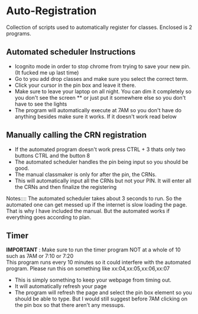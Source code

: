 # Auto-Registration
Collection of scripts used to automatically register for classes. 
Enclosed is 2 programs. 

## Automated scheduler Instructions
* Icognito mode in order to stop chrome from trying to save your new pin. (It fucked me up last time)
* Go to you add drop classes and make sure you select the correct term. 
* Click your cursor in the pin box and leave it there.
* Make sure to leave your laptop on all night. You can dim it completely so you don't see the screen
	** or just put it somewhere else so you don't have to see the lights
* The program will automatically execute at 7AM so you don't have do anything besides make sure it works. If it doesn't work read below


## Manually calling the CRN registration 
* If the automated program doesn't work press CTRL + 3  thats only two buttons CTRL and the button 8
* The automated scheduler handles the pin being input so you should be good.
* The manual classmaker is only for after the pin, the CRNs. 
* This will automatically input all the CRNs but not your PIN. It will enter all the CRNs and then finalize the registering

Notes::::  The automated scheduler takes about 3 seconds to run. So the automated one can get messed up if the internet is slow loading the page.
That is why I have included the manual. But the automated works if everything goes according to plan.



## Timer	

**IMPORTANT** : Make sure to run the timer program NOT at a whole of 10 such as 7AM or 7:10 or 7:20  
				This program runs every 10 minutes so it could interfere with the automated program. 
				Please run this on something like xx:04,xx:05,xx:06,xx:07
				
* This is simply something to keep your webpage from timing out. 
* It will automatically refresh your page
* The program will refresh the page and select the pin box element so you should be able to type. But I would still suggest before 7AM clicking on the pin box so that there aren't any messups.


